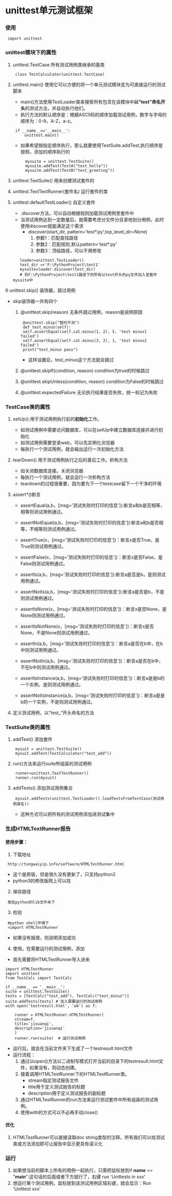 # unittest单元测试框架
### 使用
```
 import unittest
```

### unittest模块下的属性
1. unittest.TestCase 所有测试用例类继承的基类
   ```
    class TestCalculator(unittest.TestCase)
   ```
2. unittest.main() 使用它可以方便的将一个单元测试模块变为可直接运行的测试脚本
   * main()方法使用TestLoader类来搜索所有包含在该模块中**以“test”命名开头**的测试方法，并自动执行他们。
   * 执行方法的默认顺序是：根据ASCII码的顺序加载测试用例，数字与字母的顺序为：0-9，A-Z，a-z。
   ```
    if __name__=='__main__':
        unittest.main()
   ```
   * 如果希望按指定顺序执行，那么就要使用TestSuite.addTest,执行顺序是按照，添加的顺序执行的
     ```
       mysuite = unittest.TestSuite()
       mysuite.addTest(TestA("test_hello"))
       mysuite.addTest(TestB("test_greeting"))
     ```
3. unittest.TestSuite() 用来创建测试套件的

4. unittest.TextTextRunner(套件名) 运行套件的类

5. unittest.defaultTestLoader() 自定义套件
   * .discover方法，可以自动根据规则加载测试用例至套件中
   * 当测试用例达到一定数量后，就需要考虑分文件分目录地划分用例，此时使用discover就能满足这个需求
     * discover(start_dir, pattern='test*.py',top_level_dir=None)
       1. 参数1：匹配查找路径
       2. 参数2：匹配规则,默认pattern='test*.py'
       3. 参数3：顶级路径，可以不用修改
   ```
      loader=unittest.TestLoader()
      test_dir =r'F:\PythonProject\test1'
      mysuite=loader.discover(test_dir)
      # 将F:\PythonProject\test1路径下的所有以test开头的py文件加入至套件mysuite中
   ```

6 unittest.skip() 装饰器，跳过用例
  * skip装饰器一共有四个
    1. @unittest.skip(reason) 无条件跳过用例，reason是说明原因
       ```
        @unittest.skip("暂时不测")
        def test_minus(self):
        self.assertEqual(self.cal.minus(1, 2), 5, 'test minus1 failed')
        self.assertEqual(self.cal.minus(3, 2), 1, 'test minus2 failed')
        print("test_minus pass")
       ```
       * 这样设置后，test_minus这个方法就会跳过

    2. @unittest.skipIf(condition, reason) condition为true的时候跳过
    3. @unittest.skipUnless(condition, reason) condition为False的时候跳过
    4. @unittest.expectedFailure 无论执行结果是否失败，统一标记为失败

### TestCase类的属性
1. setUp():用于测试用例执行前的**初始化**工作。
   * 如测试用例中需要访问数据库，可以在setUp中建立数据库连接并进行初始化
   * 如测试用例需要登录web，可以先实例化浏览器
   * 每执行一个测试用例，就会输出运行一次初始化方法
2. tearDown() 用于测试用例执行之后的善后工作。析构方法
   * 如关闭数据库连接。关闭浏览器
   * 每执行一个测试用例，就会运行一次析构方法
   * teardown的过程很重要，因为要为下一个testcase留下一个干净的环境

3. assert*()断言
    * assertEqual(a,b，[msg='测试失败时打印的信息']):断言a和b是否相等，相等则测试用例通过。

    * assertNotEqual(a,b，[msg='测试失败时打印的信息']):断言a和b是否相等，不相等则测试用例通过。

    * assertTrue(x，[msg='测试失败时打印的信息'])：断言x是否True，是True则测试用例通过。

    * assertFalse(x，[msg='测试失败时打印的信息'])：断言x是否False，是False则测试用例通过。

    * assertIs(a,b，[msg='测试失败时打印的信息']):断言a是否是b，是则测试用例通过。

    * assertNotIs(a,b，[msg='测试失败时打印的信息']):断言a是否是b，不是则测试用例通过。

    * assertIsNone(x，[msg='测试失败时打印的信息'])：断言x是否None，是None则测试用例通过。

    * assertIsNotNone(x，[msg='测试失败时打印的信息'])：断言x是否None，不是None则测试用例通过。

    * assertIn(a,b，[msg='测试失败时打印的信息'])：断言a是否在b中，在b中则测试用例通过。

    * assertNotIn(a,b，[msg='测试失败时打印的信息'])：断言a是否在b中，不在b中则测试用例通过。

    * assertIsInstance(a,b，[msg='测试失败时打印的信息'])：断言a是是b的一个实例，是则测试用例通过。

    * assertNotIsInstance(a,b，[msg='测试失败时打印的信息'])：断言a是是b的一个实例，不是则测试用例通过。

4. 定义测试用例，以“test_”开头命名的方法

### TestSuite类的属性
1. addTest() 添加套件
   ```
    mysuit = unittest.TestSuite()
    mysuit.addTest(TestCalculator("test_add"))
   ```
2. run()方法来运行suite所组装的测试用例
   ```
    runner=unittest.TextTestRunner()
    runner.run(mysuit)
   ```
3. addTests() 添加测试用例集合
   ```
    mysuit.addTests(unittest.TestLoader().loadTestsFromTestCase(测试用例类名))
   ```
   * 这种方式可以把所有的测试用例添加进测试集中

### 生成HTMLTextRunner报告
#### 使用步骤：
1. 下载地址
```
 http://tungwaiyip.info/software/HTMLTestRunner.html
```
* 这个是原版，但是很久没有更新了，只支持python2
* python3的修改版网上可以找
2. 保存路径
```
 放在python的lib文件夹下
```
3. 检验
```
 #python shell环境下
 >import HTMLTestRunner
```
* 如果没有报错，则说明添加成功

4. 使用。在需要运行的测试用例，添加
* 首先需要将HTMLTestRunner导入进来
```
import HTMLTestRunner
import unittest
from TestCalc import TestCalc

if __name__ == '__main__':
suite = unittest.TestSuite()
tests = [TestCalc("test_add"), TestCalc("test_minus")]
suite.addTests(tests) # 加入需要运行的测试用例
with open('testresult.html', 'wb') as f:

    runner = HTMLTestRunner.HTMLTestRunner(
    stream=f,
    title='jisuanqi',
    description='jisuanqi'
    )
    runner.run(suite)  # 运行测试用例
```
* 运行后，就会在当前文件夹下生成了一个testresult.html文件
* 运行流程：
  1. 通过以open()方法以二进制写模式打开当前的目录下的testresult.html文件，如果没有，则动态创建。
  2. 接着调用HTMLTestRunner下的HTMLTestRunner类。
     * stream指定测试报告文件
     * title用于定义测试报告的标题
     * description用于定义测试报告的副标题
  3. 通过HTMLTestRunner的run方法来运行测试套件中所有组装的测试用例。
  4. 使用with的方式可以不必再手动close()
#### 优化
1. HTMLTestRunner可以直接读取doc string类型的注释，所有我们可以给测试类或方法添加即可让报告中显示更具有语义化

### 运行
1. 如果想当前的脚本上所有的用例一起执行，只需把鼠标放到if __name__ == "__main__":这句话的后面或者下方就行了，右键 run 'Unittests in xxx'
2. 想运行某个测试用例，鼠标放到该测试用例区域右键，就会显示：Run 'Unittest xxx'